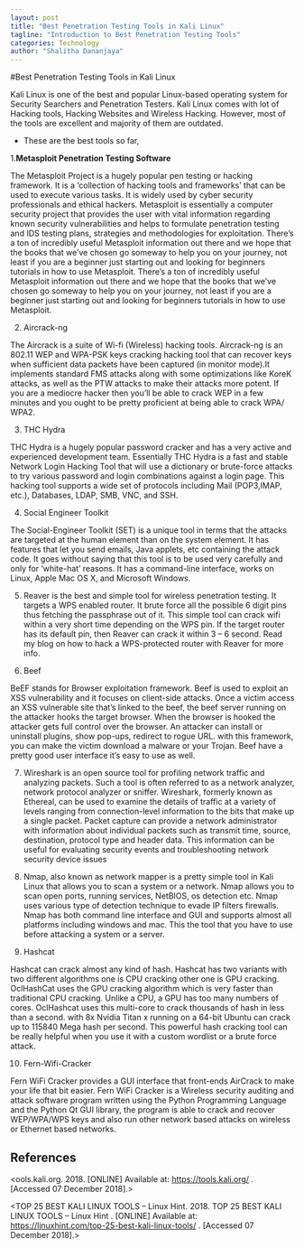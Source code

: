 ```yaml
---
layout: post
title: "Best Penetration Testing Tools in Kali Linux"
tagline: "Introduction to Best Penetration Testing Tools"
categories: Technology
author: "Shalitha Dananjaya"
---
```


#Best Penetration Testing Tools in Kali Linux

Kali Linux is one of the best and popular Linux-based operating system for Security Searchers
and Penetration Testers. Kali Linux comes with lot of Hacking tools, Hacking Websites and
Wireless Hacking. However, most of the tools are excellent and majority of them are outdated.

- These are the best tools so far,

1.**Metasploit Penetration Testing Software**

The Metasploit Project is a hugely popular pen testing or hacking framework. It is a ‘collection of hacking tools and frameworks’ that can be used to execute various tasks. It is widely used by
cyber security professionals and ethical hackers. Metasploit is essentially a computer security project that provides the user with vital information regarding known security vulnerabilities and
helps to formulate penetration testing and IDS testing plans, strategies and methodologies for
exploitation. There’s a ton of incredibly useful Metasploit information out there and we hope that the books that we’ve chosen go someway to help you on your journey, not least if you are a
beginner just starting out and looking for beginners tutorials in how to use Metasploit.
There’s a ton of incredibly useful Metasploit information out there and we hope that the books
that we’ve chosen go someway to help you on your journey, not least if you are a beginner just starting out and looking for beginners tutorials in how to use Metasploit.

2. Aircrack-ng


The Aircrack is a suite of Wi-fi (Wireless) hacking tools. Aircrack-ng is an 802.11 WEP and
WPA-PSK keys cracking hacking tool that can recover keys when sufficient data packets have
been captured (in monitor mode).It implements standard FMS attacks along with some
optimizations like KoreK attacks, as well as the PTW attacks to make their attacks more potent. If you are a mediocre hacker then you’ll be able to crack WEP in a few minutes and you ought
to be pretty proficient at being able to crack WPA/ WPA2.


3. THC Hydra

THC Hydra is a hugely popular password cracker and has a very active and experienced
development team. Essentially THC Hydra is a fast and stable Network Login Hacking Tool that
will use a dictionary or brute-force attacks to try various password and login combinations
against a login page. This hacking tool supports a wide set of protocols including Mail (POP3,IMAP, etc.), Databases, LDAP, SMB, VNC, and SSH.

4. Social Engineer Toolkit

The Social-Engineer Toolkit (SET) is a unique tool in terms that the attacks are targeted at the human element than on the system element. It has features that let you send emails, Java
applets, etc containing the attack code. It goes without saying that this tool is to be used very carefully and only for ‘white-hat’ reasons. It has a command-line interface, works on Linux, Apple Mac OS X, and Microsoft Windows.

5. Reaver is the best and simple tool for wireless penetration testing. It targets a WPS enabled router. It brute force all the possible 6 digit pins thus fetching the passphrase out of it. This simple tool can crack wifi within a very short time depending on the WPS pin. If the target router has its default pin, then Reaver can crack it within 3 – 6 second. Read my blog on how to hack a WPS-protected router with Reaver for more info.

6. Beef

BeEF stands for Browser exploitation framework. Beef is used to exploit an XSS vulnerability
and it focuses on client-side attacks. Once a victim access an XSS vulnerable site that’s linked to the beef, the beef server running on the attacker hooks the target browser. When the browser is hooked the attacker gets full control over the browser. An attacker can install or uninstall plugins, show pop-ups, redirect to rogue URL. with this framework, you can make the victim download a malware or your Trojan. Beef have a pretty good user interface it’s easy to use as
well.

7. Wireshark is an open source tool for profiling network traffic and analyzing packets. Such a tool is often referred to as a network analyzer, network protocol analyzer or sniffer. Wireshark,
formerly known as Ethereal, can be used to examine the details of traffic at a variety of levels ranging from connection-level information to the bits that make up a single packet. Packet capture can provide a network administrator with information about individual packets such as transmit time, source, destination, protocol type and header data. This information can be useful
for evaluating security events and troubleshooting network security device issues

8. Nmap, also known as network mapper is a pretty simple tool in Kali Linux that allows you to scan a system or a network. Nmap allows you to scan open ports, running services, NetBIOS, os detection etc. Nmap uses various type of detection technique to evade IP filters firewalls. Nmap has both command line interface and GUI and supports almost all platforms including windows and mac. This the tool that you have to use before attacking a system or a server.

9. Hashcat

Hashcat can crack almost any kind of hash. Hashcat has two variants with two different
algorithms one is CPU cracking other one is GPU cracking. OclHashCat uses the GPU cracking
algorithm which is very faster than traditional CPU cracking. Unlike a CPU, a GPU has too many
numbers of cores. OclHashcat uses this multi-core to crack thousands of hash in less than a second. with 8x Nvidia Titan x running on a 64-bit Ubuntu can crack up to 115840 Mega hash per second. This powerful hash cracking tool can be really helpful when you use it with a custom wordlist or a brute force attack.

10. Fern-Wifi-Cracker

Fern WiFi Cracker provides a GUI interface that front-ends AirCrack to make your life that bit
easier. Fern WiFi Cracker is a Wireless security auditing and attack software program written using the Python Programming Language and the Python Qt GUI library, the program is able to crack and recover WEP/WPA/WPS keys and also run other network based attacks on wireless
or Ethernet based networks.

## References

<ools.kali.org. 2018. [ONLINE] Available at: https://tools.kali.org/ . [Accessed 07 December
2018].>

<TOP 25 BEST KALI LINUX TOOLS – Linux Hint. 2018. TOP 25 BEST KALI LINUX TOOLS –
Linux Hint . [ONLINE] Available at: https://linuxhint.com/top-25-best-kali-linux-tools/ . [Accessed
07 December 2018].>
